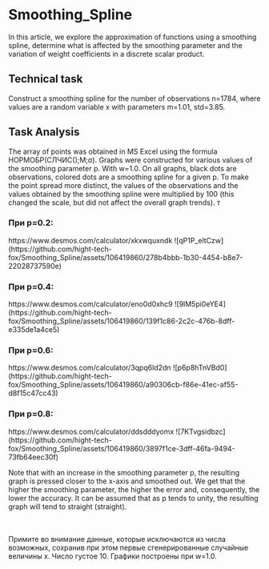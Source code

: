 # Smoothing_Spline
In this article, we explore the approximation of functions using a smoothing spline, determine what is affected by the smoothing parameter and the variation of weight coefficients in a discrete scalar product.

<h2>Technical task</h2>
Construct a smoothing spline for the number of observations n=1784, where values are a random variable x with parameters m=1.01, std=3.85.
<h2>Task Analysis</h2>

The array of points was obtained in MS Excel using the formula НОРМОБР(СЛЧИС();M;σ).
Graphs were constructed for various values of the smoothing parameter p. With w=1.0.
On all graphs, black dots are observations, colored dots are a smoothing spline for a given p. To make the point spread more distinct, the values of the observations and the values obtained by the smoothing spline were multiplied by 100 (this changed the scale, but did not affect the overall
graph trends).
т
<h3>При p=0.2:</h3>
https://www.desmos.com/calculator/xkxwquxndk
![qP1P_eltCzw](https://github.com/hight-tech-fox/Smoothing_Spline/assets/106419860/278b4bbb-1b30-4454-b8e7-22028737590e)

<h3>При p=0.4:</h3>
https://www.desmos.com/calculator/eno0d0xhc9
![9lM5pi0eYE4](https://github.com/hight-tech-fox/Smoothing_Spline/assets/106419860/139f1c86-2c2c-476b-8dff-e335de1a4ce5)

<h3>При p=0.6:</h3>
https://www.desmos.com/calculator/3qpq6ld2dn
![p6p8hTnVBd0](https://github.com/hight-tech-fox/Smoothing_Spline/assets/106419860/a90306cb-f86e-41ec-af55-d8f15c47cc43)

<h3>При p=0.8:</h3>
https://www.desmos.com/calculator/ddsdddyomx
![7KTvgsidbzc](https://github.com/hight-tech-fox/Smoothing_Spline/assets/106419860/3897f1ce-3dff-46fa-9494-73fb64eec30f)

Note that with an increase in the smoothing parameter p, the resulting graph is pressed closer to the x-axis and smoothed out. We get that the higher the smoothing parameter, the higher the error and, consequently, the lower the accuracy. It can be assumed that as p tends to unity, the resulting graph will tend to
straight (straight).

<br></br>
Примите во внимание данные, которые исключаются из числа возможных, сохранив при этом первые сгенерированные случайные величины х. Число густое 10. Графики построены при w=1.0.

